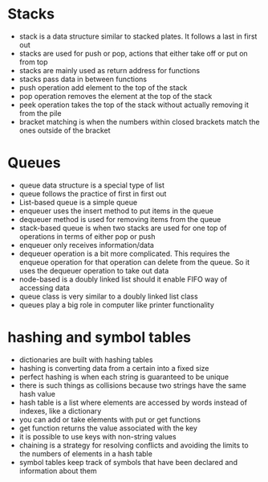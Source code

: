 # Stacks
* stack is a data structure similar to stacked plates. It follows a last in first out
* stacks are used for push or pop, actions that either take off or put on from top
* stacks are mainly used as return address for functions
* stacks pass data in between functions
* push operation add element to the top of the stack
* pop operation removes the element at the top of the stack
* peek operation takes the top of the stack without actually removing it from the pile
* bracket matching is when the numbers within closed brackets match the ones outside of the bracket

# Queues
* queue data structure is a special type of list
* queue follows the practice of first in first out
* List-based queue is a simple queue
* enqueuer uses the insert method to put items in the queue
* dequeuer method is used for removing items from the queue
* stack-based queue is when two stacks are used for one top of operations in terms of either pop or push
* enqueuer only receives information/data
* dequeuer operation is a bit more complicated. This requires the enqueue operation for that operation can delete from the queue. So it uses the dequeuer operation to take out data
* node-based   is a doubly linked list should it enable FIFO way of accessing data
* queue class is very similar to a doubly linked list class
* queues play a big role in computer like printer functionality

# hashing and symbol tables
* dictionaries are built with hashing tables
* hashing is converting data from a certain into a fixed size
* perfect hashing is when each string is guaranteed to be unique
* there is such things as collisions because two strings have the same hash value
* hash table is a list where elements are accessed by words instead of indexes, like a dictionary
* you can add or take elements with put or get functions
* get function returns the value associated with the key
* it is possible to use keys with non-string values
* chaining is a strategy for resolving conflicts and avoiding the limits to the numbers of elements in a hash table
* symbol tables keep track of symbols that have been declared and information about them
